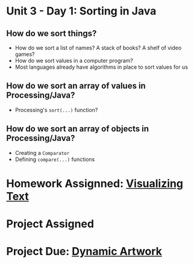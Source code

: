 # Unit 3 - Day 1: Sorting in Java

## How do we sort things?
  * How do we sort a list of names? A stack of books? A shelf of video games?
  * How do we sort values in a computer program?
  * Most languages already have algorithms in place to sort values for us

## How do we sort an array of values in Processing/Java?
  * Processing's `sort(...)` function?

## How do we sort an array of objects in Processing/Java?
  * Creating a `Comparator`
  * Defining `compare(...)` functions

# Homework Assignned: [Visualizing Text]()

# Project Assigned

# Project Due: [Dynamic Artwork](https://github.com/blwatkins/Data-Structures-From-A-New-Perspective/blob/master/2_AlgorithmAnalysis/project.md)

